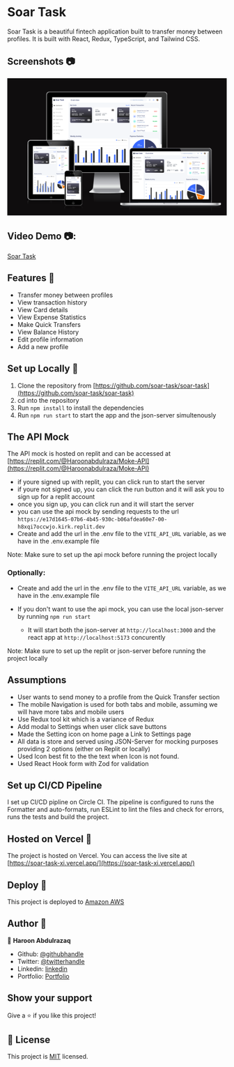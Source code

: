 # Soar Task

Soar Task is a beautiful fintech application built to transfer money between profiles. It is built with React, Redux, TypeScript, and Tailwind CSS.

## Screenshots 📷

![Soar Task](./src/assets/images/soar-task-image.png)

## Video Demo 📷:

[Soar Task](https://drive.google.com/file/d/1HH_jmkdh2-cVaG99HdNd032Psd4r9LFC/view?usp=sharing)

## Features 🚀

- Transfer money between profiles
- View transaction history
- View Card details
- View Expense Statistics
- Make Quick Transfers
- View Balance History
- Edit profile information
- Add a new profile

## Set up Locally 🔧

1. Clone the repository from [https://github.com/soar-task/soar-task](https://github.com/soar-task/soar-task)
2. cd into the repository
3. Run `npm install` to install the dependencies
4. Run `npm run start` to start the app and the json-server simultenously

## The API Mock

The API mock is hosted on replit and can be accessed at [https://replit.com/@Haroonabdulraza/Moke-API](https://replit.com/@Haroonabdulraza/Moke-API)

- if youre signed up with replit, you can click run to start the server
- if youre not signed up, you can click the run button and it will ask you to sign up for a replit account
- once you sign up, you can click run and it will start the server
- you can use the api mock by sending requests to the url `https://e17d1645-07b6-4b45-930c-b06afdea60e7-00-h8xqi7occwjo.kirk.replit.dev`
- Create and add the url in the .env file to the `VITE_API_URL` variable, as we have in the .env.example file

Note: Make sure to set up the api mock before running the project locally

### Optionally:

- Create and add the url in the .env file to the `VITE_API_URL` variable, as we have in the .env.example file

- If you don't want to use the api mock, you can use the local json-server by running `npm run start`
  - It will start both the json-server at `http://localhost:3000` and the react app at `http://localhost:5173` concurently

Note: Make sure to set up the replit or json-server before running the project locally

## Assumptions

- User wants to send money to a profile from the Quick Transfer section
- The mobile Navigation is used for both tabs and mobile, assuming we will have more tabs and mobile users
- Use Redux tool kit which is a variance of Redux
- Add modal to Settings when user click save buttons
- Made the Setting icon on home page a Link to Settings page
- All data is store and served using JSON-Server for mocking purposes providing 2 options (either on Replit or locally)
- Used Icon best fit to the the text when Icon is not found.
- Used React Hook form with Zod for validation

## Set up CI/CD Pipeline

I set up CI/CD pipline on Circle CI. The pipeline is configured to runs the Formatter and auto-formats, run ESLint to lint the files and check for errors, runs the tests and build the project.

## Hosted on Vercel 🚀

The project is hosted on Vercel. You can access the live site at [https://soar-task-xi.vercel.app/](https://soar-task-xi.vercel.app/)

## Deploy 🚀

This project is deployed to [Amazon AWS]()

## Author 👨

👤 **Haroon Abdulrazaq**

- Github: [@githubhandle](https://github.com/Haroonabdulrazaq)
- Twitter: [@twitterhandle](https://twitter.com/hanq_o)
- Linkedin: [linkedin](https://www.linkedin.com/in/haroonabdulrazaq)
- Portfolio: [Portfolio](https://www.haroonabdulrazaq.tech)

## Show your support

Give a ⭐️ if you like this project!

## 📝 License

This project is [MIT](lic.url) licensed.
